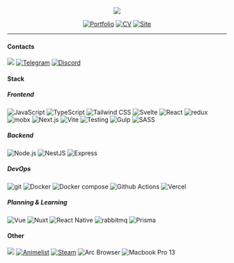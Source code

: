 <div align="center">
  <img src="https://readme-typing-svg.demolab.com?font=Lexend&weight=400&size=20&duration=1500&color=16a34a&center=true&vCenter=false&multiline=true&repeat=false&random=false&width=610&height=40&lines=Hey.+I'm+Ilya%2C+a+Frontend+Developer+and+TypeScript+lover.+%E1%A1%A3%F0%90%AD%A9" />

[![Portfolio](https://img.shields.io/badge/Portfolio-15803d?style=for-the-badge&logo=proton-drive&logoColor=white)](https://hatsu.pro/portfolio) [![CV](https://img.shields.io/badge/CV-16a34a?style=for-the-badge&logo=read.cv&logoColor=white)](https://hatsu.pro/cv.pdf) [![Site](https://img.shields.io/badge/Site-22c55e?style=for-the-badge)](https://hatsu.pro/)

</div>

<hr>

#### Contacts

[![](https://img.shields.io/badge/ProtonMail-8B89CC?style=for-the-badge&logo=protonmail&logoColor=white)](mailto:wuvuxd@proton.me) [![Telegram](https://img.shields.io/badge/Telegram-38bdf8?style=for-the-badge&logo=Telegram&logoColor=white)](https://t.me/Koshacha) [![Discord](https://img.shields.io/badge/Discord-7c3aed?style=for-the-badge&logo=discord&logoColor=white)](https://discordapp.com/users/316173966827978755)

#### Stack

##### Frontend

![JavaScript](https://img.shields.io/badge/JavaScript-F7DF20?style=for-the-badge&logo=JavaScript&logoColor=black) ![TypeScript](https://img.shields.io/badge/TypeScript-3279C6?style=for-the-badge&logo=TypeScript&logoColor=white) ![Tailwind CSS](https://img.shields.io/badge/Tailwind_CSS-2dd4bf?style=for-the-badge&logo=Tailwind+CSS&logoColor=white) ![Svelte](https://img.shields.io/badge/Svelte-EF5400?style=for-the-badge&logo=Tailwind+CSS&logoColor=white) ![React](https://img.shields.io/badge/React-38bdf8?style=for-the-badge&logo=React&logoColor=white) ![redux](https://img.shields.io/badge/redux-1f2937?style=for-the-badge&logo=redux&logoColor=%239333ea) ![mobx](https://img.shields.io/badge/mobx-f97316?style=for-the-badge&logo=mobx&logoColor=white) ![Next.js](https://img.shields.io/badge/Next.js-f1f5f9?style=for-the-badge&logo=Next.js&logoColor=%23333) ![Vite](https://img.shields.io/badge/Vite-9A61FF?style=for-the-badge&logo=Vite&logoColor=white) ![Testing](https://img.shields.io/badge/Vitest-FCC82B?style=for-the-badge&logo=Vitest&logoColor=%231E1E1E) ![Gulp](https://img.shields.io/badge/Gulp-dc2626?style=for-the-badge&logo=Gulp&logoColor=white) ![SASS](https://img.shields.io/badge/SASS-be185d?style=for-the-badge&logo=sass&logoColor=white)

##### Backend

![Node.js](https://img.shields.io/badge/Node.js-166534?style=for-the-badge&logo=node.js&logoColor=white) ![NestJS](https://img.shields.io/badge/NestJS-7f1d1d?style=for-the-badge&logo=Nestjs&logoColor=white) ![Express](https://img.shields.io/badge/Express-f8fafc?style=for-the-badge&logo=express&logoColor=%23333)

##### DevOps

![git](https://img.shields.io/badge/git-ea580c?style=for-the-badge&logo=git&logoColor=white) ![Docker](https://img.shields.io/badge/Docker-1e40af?style=for-the-badge&logo=docker&logoColor=white) ![Docker compose](https://img.shields.io/badge/Docker_compose-1d4ed8?style=for-the-badge&logo=docker&logoColor=white) ![Github Actions](https://img.shields.io/badge/Github_Actions-18181b?style=for-the-badge&logo=github-actions&logoColor=white) ![Vercel](https://img.shields.io/badge/Vercel-black?style=for-the-badge&logo=Vercel&logoColor=white)

##### Planning & Learning

![Vue](https://img.shields.io/badge/Vue-15803d?style=for-the-badge&logo=Vue.js&logoColor=white) ![Nuxt](https://img.shields.io/badge/Nuxt-4ade80?style=for-the-badge&logo=Nuxt.js&logoColor=white) ![React Native](https://img.shields.io/badge/React_Native-1e293b?style=for-the-badge&logo=React&logoColor=22d3ee) ![rabbitmq](https://img.shields.io/badge/rabbitmq-FF6602?style=for-the-badge&logo=rabbitmq&logoColor=white) ![Prisma](https://img.shields.io/badge/Prisma-334155?style=for-the-badge&logo=Prisma)

#### Other

[![](https://img.shields.io/badge/-LeetCode-FFA116?style=for-the-badge&logo=LeetCode&logoColor=black)](https://leetcode.com/koshacha/) [![Animelist](https://img.shields.io/badge/Animelist-1e40af?style=for-the-badge&logo=Myanimelist&logoColor=white)](https://myanimelist.net/animelist/ilyanobaka) [![Steam](https://img.shields.io/badge/Steam-312e81?style=for-the-badge&logo=Steam&logoColor=white)](https://steamcommunity.com/id/qbub/) ![Arc Browser](https://img.shields.io/badge/Arc_Browser-343DFC?style=for-the-badge&logo=Arc&logoColor=white) ![Macbook Pro 13](https://img.shields.io/badge/Macbook_Pro_13-9ca3af?style=for-the-badge&logo=apple&logoColor=1f2937)
